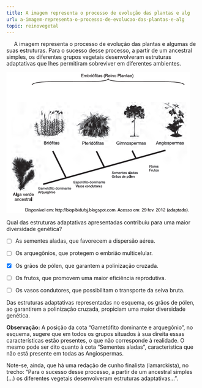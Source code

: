```yaml
---
title: A imagem representa o processo de evolução das plantas e alg
url: a-imagem-representa-o-processo-de-evolucao-das-plantas-e-alg
topic: reinovegetal
---
```



     A imagem representa o processo de evolução das plantas e algumas de suas estruturas. Para o sucesso desse processo, a partir de um ancestral simples, os diferentes grupos vegetais desenvolveram estruturas adaptativas que lhes permitiram sobreviver em diferentes ambientes.

![](a0ed2d4a-fb17-6265-5510-e37f0a9ebab3.png)

Qual das estruturas adaptativas apresentadas contribuiu para uma maior diversidade genética?



- [ ] As sementes aladas, que favorecem a dispersão aérea.
- [ ] Os arquegônios, que protegem o embrião multicelular.
- [x] Os grãos de pólen, que garantem a polinização cruzada.
- [ ] Os frutos, que promovem uma maior eficiência reprodutiva.
- [ ] Os vasos condutores, que possibilitam o transporte da seiva bruta.


Das estruturas adaptativas representadas no esquema, os grãos de pólen, ao garantirem a polinização cruzada, propiciam uma maior diversidade genética.

**Observação:** A posição da cota “Gametófito dominante e arquegônio”, no esquema, sugere que em todos os grupos situados à sua direita essas características estão presentes, o que não corresponde à realidade. O mesmo pode ser dito quanto à cota “Sementes aladas”, característica que não está presente em todas as Angiospermas.

Note-se, ainda, que há uma redação de cunho finalista (lamarckista), no trecho: “Para o sucesso desse processo, a partir de um ancestral simples (…) os diferentes vegetais desenvolveram estruturas adaptativas...”.
